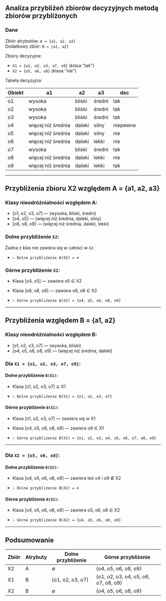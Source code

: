 
## Analiza przybliżeń zbiorów decyzyjnych metodą zbiorów przybliżonych

### Dane

Zbiór atrybutów: `A = {a1, a2, a3}`  
Dodatkowy zbiór: `B = {a1, a2}`

Zbiory decyzyjne:
- `X1 = {o1, o2, o3, o7, o9}` (klasa "tak")
- `X2 = {o5, o6, o8}` (klasa "nie")

Tabela decyzyjna:

| Obiekt | a1                | a2      | a3     | dec       |
|--------|-------------------|---------|--------|-----------|
| o1     | wysoka            | bliski  | średni | tak       |
| o2     | wysoka            | bliski  | średni | tak       |
| o3     | wysoka            | bliski  | średni | tak       |
| o4     | więcej niż średnia| daleki  | silny  | niepewne  |
| o5     | więcej niż średnia| daleki  | silny  | nie       |
| o6     | więcej niż średnia| daleki  | lekki  | nie       |
| o7     | wysoka            | bliski  | średni | tak       |
| o8     | więcej niż średnia| daleki  | lekki  | nie       |
| o9     | więcej niż średnia| daleki  | lekki  | tak       |

---

## Przybliżenia zbioru X2 względem A = {a1, a2, a3}

### Klasy nieodróżnialności względem A:
- [o1, o2, o3, o7] — (wysoka, bliski, średni)
- [o4, o5] — (więcej niż średnia, daleki, silny)
- [o6, o8, o9] — (więcej niż średnia, daleki, lekki)

### Dolne przybliżenie `X2`:
Żadna z klas nie zawiera się w całości w `X2`.

- `∴ Dolne przybliżenie A(X2) = ∅`

### Górne przybliżenie `X2`:
- Klasa [o4, o5] — zawiera o5 ∈ X2
- Klasa [o6, o8, o9] — zawiera o6, o8 ∈ X2

- `∴ Górne przybliżenie A(X2) = {o4, o5, o6, o8, o9}`

---

## Przybliżenia względem B = {a1, a2}

### Klasy nieodróżnialności względem B:
- [o1, o2, o3, o7] — (wysoka, bliski)
- [o4, o5, o6, o8, o9] — (więcej niż średnia, daleki)

### Dla `X1 = {o1, o2, o3, o7, o9}`:

#### Dolne przybliżenie `B(X1)`:
- Klasa [o1, o2, o3, o7] ⊆ X1

- `∴ Dolne przybliżenie B(X1) = {o1, o2, o3, o7}`

#### Górne przybliżenie `B(X1)`:
- Klasa [o1, o2, o3, o7] — zawiera się w X1
- Klasa [o4, o5, o6, o8, o9] — zawiera o9 ∈ X1

- `∴ Górne przybliżenie B(X1) = {o1, o2, o3, o4, o5, o6, o7, o8, o9}`

---

### Dla `X2 = {o5, o6, o8}`:

#### Dolne przybliżenie `B(X2)`:
- Klasa [o4, o5, o6, o8, o9] — zawiera też o4 i o9 ∉ X2

- `∴ Dolne przybliżenie B(X2) = ∅`

#### Górne przybliżenie `B(X2)`:
- Klasa [o4, o5, o6, o8, o9] — zawiera o5, o6, o8 ∈ X2

- `∴ Górne przybliżenie B(X2) = {o4, o5, o6, o8, o9}`

---

## Podsumowanie

| Zbiór | Atrybuty | Dolne przybliżenie        | Górne przybliżenie                |
|-------|----------|---------------------------|-----------------------------------|
| X2    | A        | ∅                         | {o4, o5, o6, o8, o9}              |
| X1    | B        | {o1, o2, o3, o7}           | {o1, o2, o3, o4, o5, o6, o7, o8, o9} |
| X2    | B        | ∅                         | {o4, o5, o6, o8, o9}              |
